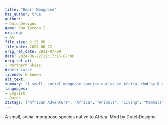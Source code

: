 ```yaml
---
title: "Dwarf Mongoose"
has_author: true
author: 
- DutchDesigns
game: Zoo Tycoon 2
exp_req: 
- AA
file_size: 2.25 MB
file_date: 2024-06-22
orig_rel_date: 2011-07-09
date: 2024-06-22T21:17:15-07:00
orig_rel_at: 
- Northern Skies
draft: false
license: Unknown
alt_text: 
summary: "A small, social mongoose species native to Africa. Mod by DutchDesigns."
languages:
- English
- Dutch
zt2tags: ["African Adventure", "Africa", "Animals", "Living", "Mammals", "ZT2", "African Adventure", "All", "Herpestids"]
---
```


A small, social mongoose species native to Africa. Mod by DutchDesigns.